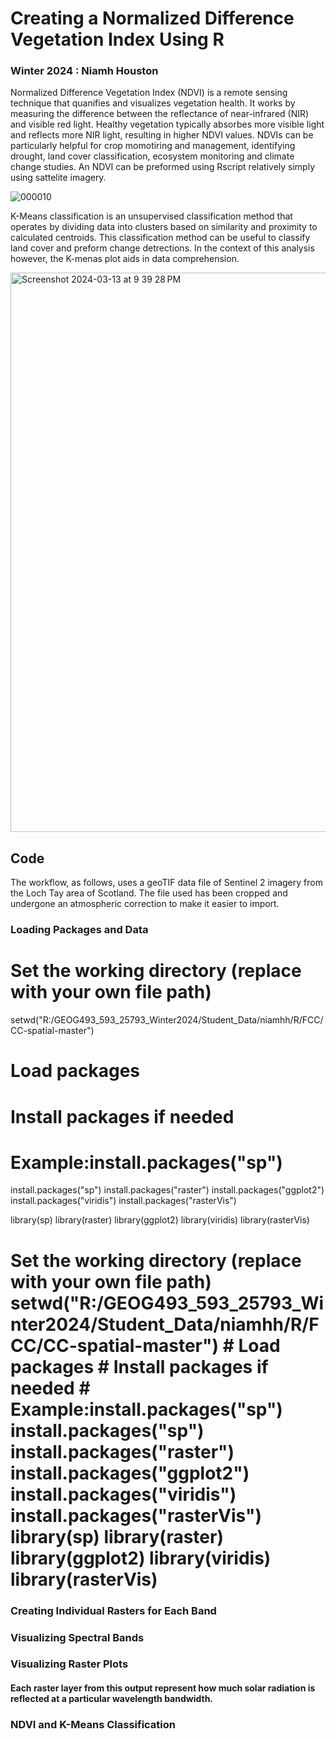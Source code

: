 # Creating a Normalized Difference Vegetation Index Using R
### Winter 2024 : Niamh Houston


Normalized Difference Vegetation Index (NDVI) is a remote sensing technique that quanifies and visualizes vegetation health. It works by measuring the difference between the reflectance of near-infrared (NIR) and visible red light. Healthy vegetation typically absorbes more visible light and reflects more NIR light, resulting in higher NDVI values. NDVIs can be particularly helpful for crop momotiring and management, identifying drought, land cover classification, ecosystem monitoring and climate change studies. An NDVI can be preformed using Rscript relatively simply using sattelite imagery. 

![000010](https://github.com/niamhhouston/GEOG490/assets/162380093/eede7c88-c9bd-42a8-b5ad-b9a9ca093eda)

K-Means classification is an unsupervised classification method that operates by dividing data into clusters based on similarity and proximity to calculated centroids. This classification method can be useful to classify land cover and preform change detrections. In the context of this analysis however, the K-menas plot aids in data comprehension. 

<img width="895" alt="Screenshot 2024-03-13 at 9 39 28 PM" src="https://github.com/niamhhouston/GEOG490/assets/162380093/c276fe9b-3b97-4a3c-a96d-fabbbf4fb307">



## Code
The workflow, as follows, uses a geoTIF data file of Sentinel 2 imagery from the Loch Tay area of Scotland. The file used has been cropped and undergone an atmospheric correction to make it easier to import. 

### Loading Packages and Data 

# Set the working directory (replace with your own file path)
setwd("R:/GEOG493_593_25793_Winter2024/Student_Data/niamhh/R/FCC/CC-spatial-master")

# Load packages
# Install packages if needed
# Example:install.packages("sp")

install.packages("sp")
install.packages("raster")
install.packages("ggplot2")
install.packages("viridis")
install.packages("rasterVis")

library(sp)
library(raster)
library(ggplot2)
library(viridis)
library(rasterVis)

# Set the working directory (replace with your own file path) setwd("R:/GEOG493_593_25793_Winter2024/Student_Data/niamhh/R/FCC/CC-spatial-master") # Load packages # Install packages if needed # Example:install.packages("sp") install.packages("sp") install.packages("raster") install.packages("ggplot2") install.packages("viridis") install.packages("rasterVis") library(sp) library(raster) library(ggplot2) library(viridis) library(rasterVis)

### Creating Individual Rasters for Each Band

### Visualizing Spectral Bands 

### Visualizing Raster Plots 

#### Each raster layer from this output represent how much solar radiation is reflected at a particular wavelength bandwidth. 

### NDVI and K-Means Classification 
